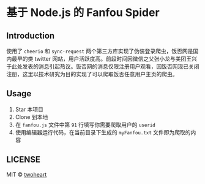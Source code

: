 # 基于 Node.js 的 Fanfou Spider

## Introduction

使用了 `cheerio` 和 `sync-request` 两个第三方库实现了伪装登录爬虫，饭否网是国内最早的类 twitter 网站，用户活跃度高。前段时间因微信之父张小龙与美团王兴于此处发表的消息引起热议。饭否网的消息仅限注册用户观看，因饭否网现已关闭注册，这里以技术研究为目的实现了可以爬取饭否任意用户主页的爬虫。

## Usage

1. Star 本项目
1. Clone 到本地
1. 在 `fanfou.js` 文件中第 `91` 行填写你需要爬取用户的 `userid`
1. 使用编辑器运行代码，在当前目录下生成的 `myFanfou.txt` 文件即为爬取的内容

## LICENSE

MIT © [twoheart](http://github.com/twoheartliu)